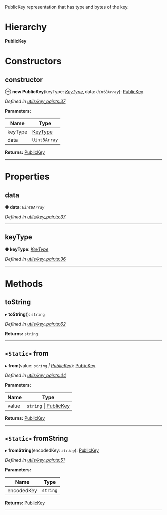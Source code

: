 

PublicKey representation that has type and bytes of the key.

# Hierarchy

**PublicKey**

# Constructors

<a id="constructor"></a>

##  constructor

⊕ **new PublicKey**(keyType: *[KeyType](../enums/_utils_key_pair_.keytype.md)*, data: *`Uint8Array`*): [PublicKey](_utils_key_pair_.publickey.md)

*Defined in [utils/key_pair.ts:37](https://github.com/nearprotocol/nearlib/blob/fb0e31a/src.ts/utils/key_pair.ts#L37)*

**Parameters:**

| Name | Type |
| ------ | ------ |
| keyType | [KeyType](../enums/_utils_key_pair_.keytype.md) |
| data | `Uint8Array` |

**Returns:** [PublicKey](_utils_key_pair_.publickey.md)

___

# Properties

<a id="data"></a>

##  data

**● data**: *`Uint8Array`*

*Defined in [utils/key_pair.ts:37](https://github.com/nearprotocol/nearlib/blob/fb0e31a/src.ts/utils/key_pair.ts#L37)*

___
<a id="keytype"></a>

##  keyType

**● keyType**: *[KeyType](../enums/_utils_key_pair_.keytype.md)*

*Defined in [utils/key_pair.ts:36](https://github.com/nearprotocol/nearlib/blob/fb0e31a/src.ts/utils/key_pair.ts#L36)*

___

# Methods

<a id="tostring"></a>

##  toString

▸ **toString**(): `string`

*Defined in [utils/key_pair.ts:62](https://github.com/nearprotocol/nearlib/blob/fb0e31a/src.ts/utils/key_pair.ts#L62)*

**Returns:** `string`

___
<a id="from"></a>

## `<Static>` from

▸ **from**(value: *`string` \| [PublicKey](_utils_key_pair_.publickey.md)*): [PublicKey](_utils_key_pair_.publickey.md)

*Defined in [utils/key_pair.ts:44](https://github.com/nearprotocol/nearlib/blob/fb0e31a/src.ts/utils/key_pair.ts#L44)*

**Parameters:**

| Name | Type |
| ------ | ------ |
| value | `string` \| [PublicKey](_utils_key_pair_.publickey.md) |

**Returns:** [PublicKey](_utils_key_pair_.publickey.md)

___
<a id="fromstring"></a>

## `<Static>` fromString

▸ **fromString**(encodedKey: *`string`*): [PublicKey](_utils_key_pair_.publickey.md)

*Defined in [utils/key_pair.ts:51](https://github.com/nearprotocol/nearlib/blob/fb0e31a/src.ts/utils/key_pair.ts#L51)*

**Parameters:**

| Name | Type |
| ------ | ------ |
| encodedKey | `string` |

**Returns:** [PublicKey](_utils_key_pair_.publickey.md)

___

